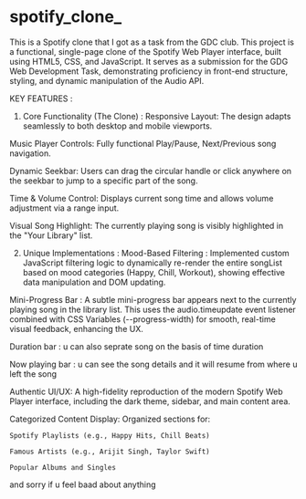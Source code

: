 # spotify_clone_
This is a Spotify clone that I got as a task from the GDC club.
This project is a functional, single-page clone of the Spotify Web Player interface, built using HTML5, CSS, and JavaScript. It serves as a submission for the GDG Web Development Task, demonstrating proficiency in front-end structure, styling, and dynamic manipulation of the Audio API.

KEY FEATURES :

1) Core Functionality (The Clone) : 
Responsive Layout: The design adapts seamlessly to both desktop and mobile viewports.

Music Player Controls: Fully functional Play/Pause, Next/Previous song navigation.

Dynamic Seekbar: Users can drag the circular handle or click anywhere on the seekbar to jump to a specific part of the song.

Time & Volume Control: Displays current song time and allows volume adjustment via a range input.

Visual Song Highlight: The currently playing song is visibly highlighted in the "Your Library" list.

2) Unique Implementations : 
Mood-Based Filtering : Implemented custom JavaScript filtering logic to dynamically re-render the entire songList based on mood categories (Happy, Chill, Workout), showing effective data manipulation and DOM updating.

Mini-Progress Bar : A subtle mini-progress bar appears next to the currently playing song in the library list. This uses the audio.timeupdate event listener combined with CSS Variables (--progress-width) for smooth, real-time visual feedback, enhancing the UX.

Duration bar : u can also seprate song on the basis of time duration

Now playing bar : u can see the  song details and it will resume from where u left the song

Authentic UI/UX: A high-fidelity reproduction of the modern Spotify Web Player interface, including the dark theme, sidebar, and main content area.

Categorized Content Display: Organized sections for:

    Spotify Playlists (e.g., Happy Hits, Chill Beats)

    Famous Artists (e.g., Arijit Singh, Taylor Swift)

    Popular Albums and Singles

and sorry if u feel baad about anything
